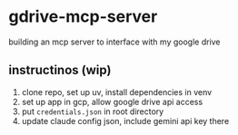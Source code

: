 # gdrive-mcp-server
building an mcp server to interface with my google drive


## instructinos (wip)

1. clone repo, set up uv, install dependencies in venv
2. set up app in gcp, allow google drive api access
3. put `credentials.json` in root directory
4. update claude config json, include gemini api key there
